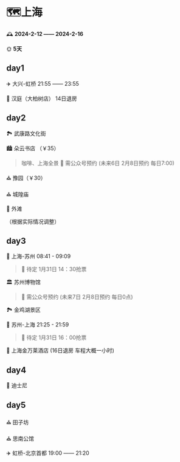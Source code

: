 # **🗺️上海**

🕰️ **2024-2-12 —— 2024-2-16**

🌞 **5天**



## day1

✈️ 大兴-虹桥 21:55 —— 23:55

🏨 汉庭（大柏树店） 14日退房



## day2

🏞️ 武康路文化街

🏙️ 朵云书店 （￥35）

>  咖啡、上海全景  🔔 需公众号预约 (未来6日 2月8日预约 每日7:00)

⛪ 豫园（￥30）

⛪ 城隍庙

🌆 外滩 

（根据实际情况调整）

## day3

🚄 上海-苏州 08:41 - 09:09

> 🔔 待定 1月31日 14：30抢票

🏛️ 苏州博物馆

> 🔔 需公众号预约 (未来7日 2月8日预约 每日0点)

🏞️ 金鸡湖景区

🚄 苏州-上海 21:25 - 21:59

> 🔔 待定 1月31日 16：00抢票

🏨 上海金万莱酒店 (16日退房 车程大概一小时)



## day4

🎠 迪士尼

## day5

⛪ 田子坊

⛪ 思南公馆

✈️ 虹桥-北京首都 19:00 —— 21:20